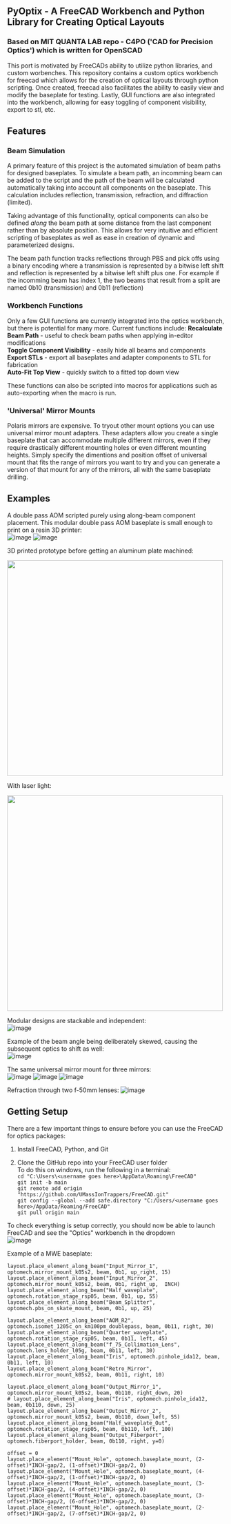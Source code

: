 ## PyOptix - A FreeCAD Workbench and Python Library for Creating Optical Layouts

### Based on MIT QUANTA LAB repo - C4PO ('CAD for Precision Optics') which is written for OpenSCAD

This port is motivated by FreeCADs ability to utilize python libraries, and custom worbenches.
This repository contains a custom optics workbench for freecad which allows for the creation of optical layouts through python scripting.
Once created, freecad also facilitates the ability to easily view and modify the baseplate for testing.
Lastly, GUI functions are also integrated into the workbench, allowing for easy toggling of component visibility, export to stl, etc.

## Features

### Beam Simulation
A primary feature of this project is the automated simulation of beam paths for designed baseplates.
To simulate a beam path, an incomming beam can be added to the script and the path of the beam will be calculated automatically taking into account all components on the baseplate. This calculation includes reflection, transmission, refraction, and diffraction (limited).

Taking advantage of this functionality, optical components can also be defined *along* the beam path at some distance from the last component rather than by absolute position. This allows for very intuitive and efficient scripting of baseplates as well as ease in creation of dynamic and parameterized designs.

The beam path function tracks reflections through PBS and pick offs using a binary encoding where a transmission is represented by a bitwise left shift and reflection is represented by a bitwise left shift plus one. For example if the incomming beam has index 1, the two beams that result from a split are named 0b10 (transmission) and 0b11 (reflection)

### Workbench Functions
Only a few GUI functions are currently integrated into the optics workbench, but there is potential for many more.
Current functions include:
**Recalculate Beam Path** - useful to check beam paths when applying in-editor modifications  
**Toggle Component Visibility** - easily hide all beams and components  
**Export STLs** - export all baseplates and adapter components to STL for fabrication  
**Auto-Fit Top View** - quickly switch to a fitted top down view

These functions can also be scripted into macros for applications such as auto-exporting when the macro is run.

### 'Universal' Mirror Mounts
Polaris mirrors are expensive. To tryout other mount options you can use universal mirror mount adapters. These adapters allow you create a single baseplate that can accommodate multiple different mirrors, even if they require drastically different mounting holes or even different mounting heights. Simply specify the dimentions and position offset of universal mount that fits the range of mirrors you want to try and you can generate a version of that mount for any of the mirrors, all with the same baseplate drilling.

## Examples

A double pass AOM scripted purely using along-beam component placement. This modular double pass AOM baseplate is small enough to print on a resin 3D printer:  
![image](https://user-images.githubusercontent.com/103533593/226716244-0ecad33d-71e4-46a8-a218-f00bf779ac8a.png)
![image](https://user-images.githubusercontent.com/103533593/226716319-9bad9d81-a907-4680-9812-3d6e7ccdd8c4.png)

3D printed prototype before getting an aluminum plate machined:  

<img src="https://user-images.githubusercontent.com/103533593/227657213-c2eaf5f6-3d0c-4007-8453-f4db15ae9c57.jpg" width=500>

With laser light:

<img src="https://user-images.githubusercontent.com/103533593/228976512-4c84138e-d237-438b-be3c-9d94bae56b7b.jpg" width=500>

Modular designs are stackable and independent:  
![image](https://user-images.githubusercontent.com/103533593/225907411-c28c953b-345c-4921-9965-d5707ece66d7.png)

Example of the beam angle being deliberately skewed, causing the subsequent optics to shift as well:  
![image](https://user-images.githubusercontent.com/103533593/225908758-4c196c09-486d-4347-9094-3af1f606a397.png)


The same universal mirror mount for three mirrors:  
![image](https://user-images.githubusercontent.com/103533593/226721943-3984bdcd-9abe-4df4-a6c2-102d04fe3eb1.png)
![image](https://user-images.githubusercontent.com/103533593/226722031-bafe2a32-d902-4fc2-bf7d-2c830fe7318f.png)
![image](https://user-images.githubusercontent.com/103533593/226722154-ab0ab1ce-a737-48ac-afea-57c727d85642.png)

Refraction through two f-50mm lenses:
![image](https://user-images.githubusercontent.com/103533593/226727735-ee66cce2-d81f-48d2-abbd-9e2443ff2745.png)


## Getting Setup
There are a few important things to ensure before you can use the FreeCAD for optics packages:

1. Install FreeCAD, Python, and Git

2. Clone the GitHub repo into your FreeCAD user folder  
	To do this on windows, run the following in a terminal:  
	```cd "C:\Users\<username goes here>\AppData\Roaming\FreeCAD"```  
	```git init -b main```  
	```git remote add origin "https://github.com/UMassIonTrappers/FreeCAD.git"```  
	```git config --global --add safe.directory "C:/Users/<username goes here>/AppData/Roaming/FreeCAD"```  
	```git pull origin main```  
		
To check everything is setup correctly, you should now be able to launch FreeCAD and see the "Optics" workbench in the dropdown  
![image](https://user-images.githubusercontent.com/103533593/226724665-77b05f5b-1faa-43ca-9329-f6a0894ec1fc.png)


Example of a MWE baseplate:

````
layout.place_element_along_beam("Input_Mirror_1", optomech.mirror_mount_k05s2, beam, 0b1, up_right, 15)
layout.place_element_along_beam("Input_Mirror_2", optomech.mirror_mount_k05s2, beam, 0b1, right_up,  INCH)
layout.place_element_along_beam("Half_waveplate", optomech.rotation_stage_rsp05, beam, 0b1, up, 55)
layout.place_element_along_beam("Beam_Splitter", optomech.pbs_on_skate_mount, beam, 0b1, up, 25)

layout.place_element_along_beam("AOM_R2", optomech.isomet_1205c_on_km100pm_doublepass, beam, 0b11, right, 30)
layout.place_element_along_beam("Quarter_waveplate", optomech.rotation_stage_rsp05, beam, 0b11, left, 45)
layout.place_element_along_beam("f_75_Collimation_Lens", optomech.lens_holder_l05g, beam, 0b11, left, 30)
layout.place_element_along_beam("Iris", optomech.pinhole_ida12, beam, 0b11, left, 10)
layout.place_element_along_beam("Retro_Mirror", optomech.mirror_mount_k05s2, beam, 0b11, right, 10)

layout.place_element_along_beam("Output_Mirror_1", optomech.mirror_mount_k05s2, beam, 0b110, right_down, 20)
# layout.place_element_along_beam("Iris", optomech.pinhole_ida12, beam, 0b110, down, 25)
layout.place_element_along_beam("Output_Mirror_2", optomech.mirror_mount_k05s2, beam, 0b110, down_left, 55)
layout.place_element_along_beam("Half_waveplate_Out", optomech.rotation_stage_rsp05, beam, 0b110, left, 100)
layout.place_element_along_beam("Output_Fiberport", optomech.fiberport_holder, beam, 0b110, right, y=0)

offset = 0
layout.place_element("Mount_Hole", optomech.baseplate_mount, (2-offset)*INCH-gap/2, (1-offset)*INCH-gap/2, 0)
layout.place_element("Mount_Hole", optomech.baseplate_mount, (4-offset)*INCH-gap/2, (1-offset)*INCH-gap/2, 0)
layout.place_element("Mount_Hole", optomech.baseplate_mount, (3-offset)*INCH-gap/2, (4-offset)*INCH-gap/2, 0)
layout.place_element("Mount_Hole", optomech.baseplate_mount, (3-offset)*INCH-gap/2, (6-offset)*INCH-gap/2, 0)
layout.place_element("Mount_Hole", optomech.baseplate_mount, (2-offset)*INCH-gap/2, (7-offset)*INCH-gap/2, 0)
````

